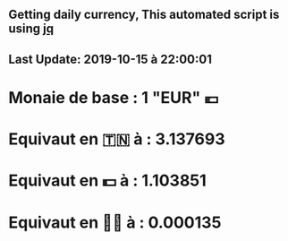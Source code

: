 ## Getting daily currency, This automated script is using [jq](https://stedolan.github.io/jq/)
## Last Update:  2019-10-15 à 22:00:01
 # Monaie de base : 1 "EUR" 💶 
 # Equivaut en 🇹🇳 à :  3.137693 
 # Equivaut en 💵 à : 1.103851
 # Equivaut en 🐱‍💻 à :  0.000135
